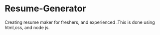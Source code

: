 # Resume-Generator
Creating resume maker for freshers, and experienced .This is done using html,css, and node js.
